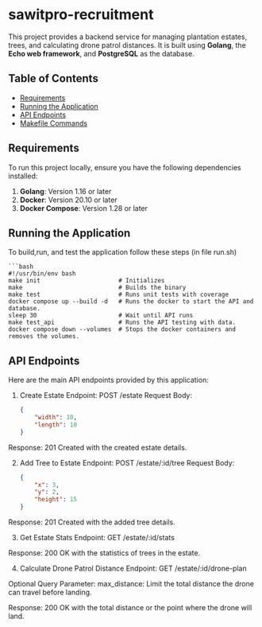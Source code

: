 # sawitpro-recruitment

This project provides a backend service for managing plantation estates, trees, and calculating drone patrol distances. It is built using **Golang**, the **Echo web framework**, and **PostgreSQL** as the database.

## Table of Contents
- [Requirements](#requirements)
- [Running the Application](#running-the-application)
- [API Endpoints](#api-endpoints)
- [Makefile Commands](#makefile-commands)

## Requirements

To run this project locally, ensure you have the following dependencies installed:

1. **Golang**: Version 1.16 or later
2. **Docker**: Version 20.10 or later
3. **Docker Compose**: Version 1.28 or later

## Running the Application
To build,run, and test the application follow these steps (in file run.sh)

    ```bash
    #!/usr/bin/env bash
    make init                      # Initializes 
    make                           # Builds the binary
    make test                      # Runs unit tests with coverage 
    docker compose up --build -d   # Runs the docker to start the API and database.
    sleep 30                       # Wait until API runs
    make test_api                  # Runs the API testing with data.
    docker compose down --volumes  # Stops the docker containers and removes the volumes.
    
## API Endpoints
Here are the main API endpoints provided by this application:

1. Create Estate
Endpoint: POST /estate
Request Body:
    ```json
    {
        "width": 10,
        "length": 10
    }

Response: 201 Created with the created estate details.

2. Add Tree to Estate
Endpoint: POST /estate/:id/tree
Request Body:
    ```json
    {
        "x": 3,
        "y": 2,
        "height": 15
    }

Response: 201 Created with the added tree details.

3. Get Estate Stats
Endpoint: GET /estate/:id/stats

Response: 200 OK with the statistics of trees in the estate.

4. Calculate Drone Patrol Distance
Endpoint: GET /estate/:id/drone-plan

Optional Query Parameter:
max_distance: Limit the total distance the drone can travel before landing.

Response: 200 OK with the total distance or the point where the drone will land.
